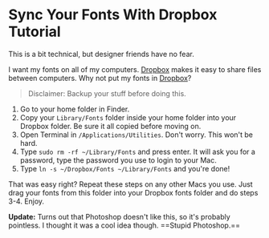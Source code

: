# Sync Your Fonts With Dropbox Tutorial

This is a bit technical, but designer friends have no fear.

I want my fonts on all of my computers. [Dropbox][] makes it easy to share files between computers. Why not put my fonts in [Dropbox][]?

> Disclaimer: Backup your stuff before doing this.

1. Go to your home folder in Finder.
2. Copy your `Library/Fonts` folder inside your home folder into your Dropbox folder. Be sure it all copied before moving on.
3. Open Terminal in `/Applications/Utilities`. Don't worry. This won't be hard.
4. Type `sudo rm -rf ~/Library/Fonts` and press enter. It will ask you for a password, type the password you use to login to your Mac.
5. Type `ln -s ~/Dropbox/Fonts ~/Library/Fonts` and you're done!

That was easy right? Repeat these steps on any other Macs you use. Just drag your fonts from this folder into your Dropbox fonts folder and do steps 3-4. Enjoy.

**Update:** Turns out that Photoshop doesn't like this, so it's probably pointless. I thought it was a cool idea though. ==Stupid Photoshop.==

[Dropbox]: https://www.dropbox.com/referrals/NTY3Nzk3OQ
